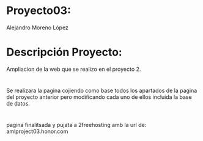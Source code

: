 ﻿# Proyecto03:
Alejandro Moreno López
# Descripción Proyecto:
Ampliacion de la web que se realizo en el proyecto 2.
#
Se realizara la pagina cojiendo como base todos los apartados de la pagina del proyecto anterior pero modificando cada uno de ellos incluida la base de datos.
#
pagina finalitsada y pujata a 2freehosting amb la url de:
amlproject03.honor.com